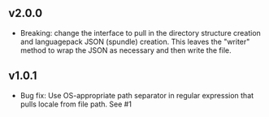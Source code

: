 ## v2.0.0

- Breaking: change the interface to pull in the directory structure creation and languagepack JSON (spundle) creation. 
This leaves the "writer" method to wrap the JSON as necessary and then write the file.

## v1.0.1

- Bug fix: Use OS-appropriate path separator in regular expression that pulls locale from file path. See #1